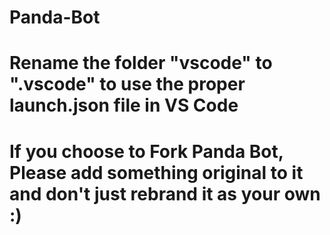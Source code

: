 # Panda-Bot
# Rename the folder "vscode" to ".vscode" to use the proper launch.json file in VS Code
# If you choose to Fork Panda Bot, Please add something original to it and don't just rebrand it as your own :)
